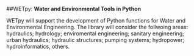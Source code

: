 ##WETpy:
**Water and Environmental Tools in Python**

WETpy will support the development of Python functions for Water and Environmental Engineering. 
The library will consider the follwoing areas: hydraulics; hydrology; enviromental engineering; sanitary engineering; urban hydraulics; hydraulic structures; pumping systems; hydropower; hydroinformatics, others.




